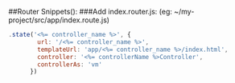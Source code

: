 ##Router Snippets():
###Add index.router.js: (eg: ~/my-project/src/app/index.route.js)
```javascript
.state('<%= controller_name %>', {
        url: '/<%= controller_name %>',
        templateUrl: 'app/<%= controller_name %>/index.html',
        controller: '<%= controllerName %>Controller',
        controllerAs: 'vm'
      })
```
